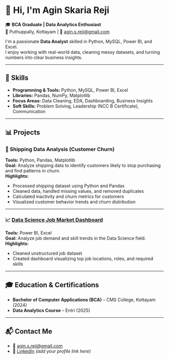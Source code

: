 # 👋 Hi, I'm Agin Skaria Reji

🎓 **BCA Graduate | Data Analytics Enthusiast**  
📍 Puthuppally, Kottayam | 📧 agin.s.reji@gmail.com  

I'm a passionate **Data Analyst** skilled in Python, MySQL, Power BI, and Excel.  
I enjoy working with real-world data, cleaning messy datasets, and turning numbers into clear business insights.

---

## 🧠 Skills

- **Programming & Tools:** Python, MySQL, Power BI, Excel  
- **Libraries:** Pandas, NumPy, Matplotlib  
- **Focus Areas:** Data Cleaning, EDA, Dashboarding, Business Insights  
- **Soft Skills:** Problem Solving, Leadership (NCC B Certificate), Communication  

---

## 📊 Projects

### 🛒 Shipping Data Analysis (Customer Churn)
**Tools:** Python, Pandas, Matplotlib  
**Goal:** Analyze shipping data to identify customers likely to stop purchasing and find patterns in churn.  
**Highlights:**  
- Processed shipping dataset using Python and Pandas  
- Cleaned data, handled missing values, and removed duplicates  
- Calculated inactivity and churn metrics for customers  
- Visualized customer behavior trends and churn distribution

---

### 📈 [Data Science Job Market Dashboard](#)
**Tools:** Power BI, Excel  
**Goal:** Analyze job demand and skill trends in the Data Science field.  
**Highlights:**  
- Cleaned unstructured job dataset  
- Created dashboard visualizing top job locations, roles, and required skills  

---

## 🎓 Education & Certifications

- **Bachelor of Computer Applications (BCA)** – CMS College, Kottayam (2024)  
- **Data Analytics Course** – Entri (2025)    

---

## 📬 Contact Me

- 📧 [agin.s.reji@gmail.com](mailto:agin.s.reji@gmail.com)
- 🔗 [LinkedIn](#) *(add your profile link here)*  


